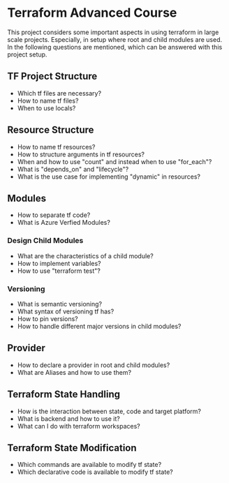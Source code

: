 # Terraform Advanced Course 
This project considers some important aspects in using terraform in large scale projects. Especially, in setup where root and child modules are used. In the following questions are mentioned, which can be answered with this project setup.

## TF Project Structure 
- Which tf files are necessary?
- How to name tf files?
- When to use locals?

## Resource Structure
- How to name tf resources?
- How to structure arguments in tf resources?
- When and how to use "count" and instead when to use "for_each"?
- What is "depends_on" and "lifecycle"?
- What is the use case for implementing "dynamic" in resources?

## Modules
- How to separate tf code?
- What is Azure Verfied Modules?

### Design Child Modules
- What are the characteristics of a child module?
- How to implement variables?
- How to use "terraform test"?

### Versioning
- What is semantic versioning?
- What syntax of versioning tf has?
- How to pin versions?
- How to handle different major versions in child modules?

## Provider
- How to declare a provider in root and child modules?
- What are Aliases and how to use them?

## Terraform State Handling
- How is the interaction between state, code and target platform?
- What is backend and how to use it?
- What can I do with terraform workspaces?

## Terraform State Modification
- Which commands are available to modify tf state?
- Which declarative code is available to modify tf state?

